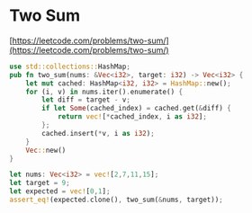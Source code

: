 # Two Sum
[https://leetcode.com/problems/two-sum/](https://leetcode.com/problems/two-sum/)

```rust
use std::collections::HashMap;
pub fn two_sum(nums: &Vec<i32>, target: i32) -> Vec<i32> {
    let mut cached: HashMap<i32, i32> = HashMap::new();
    for (i, v) in nums.iter().enumerate() {
        let diff = target - v;
        if let Some(cached_index) = cached.get(&diff) {
            return vec![*cached_index, i as i32];
        };
        cached.insert(*v, i as i32);
    }
    Vec::new()
}

let nums: Vec<i32> = vec![2,7,11,15];
let target = 9;
let expected = vec![0,1];
assert_eq!(expected.clone(), two_sum(&nums, target));

```